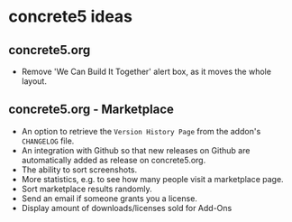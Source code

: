 # concrete5 ideas

## concrete5.org

- Remove 'We Can Build It Together' alert box, as it moves the whole layout.

## concrete5.org - Marketplace

- An option to retrieve the `Version History Page` from the addon's `CHANGELOG` file.
- An integration with Github so that new releases on Github are automatically added as release on concrete5.org.
- The ability to sort screenshots.
- More statistics, e.g. to see how many people visit a marketplace page.
- Sort marketplace results randomly.
- Send an email if someone grants you a license.
- Display amount of downloads/licenses sold for Add-Ons
